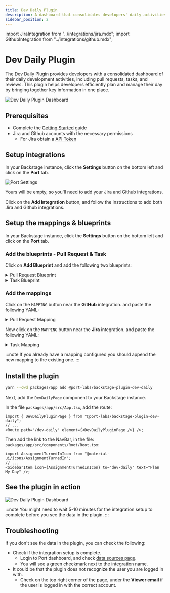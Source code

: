 ```yaml
---
title: Dev Daily Plugin
description: A dashboard that consolidates developers' daily activities like pull requests, tasks and reviews to help plan and manage their day.
sidebar_position: 2
---
```


import JiraIntegration from "../integrations/jira.mdx";
import GithubIntegration from "../integrations/github.mdx";

# Dev Daily Plugin

The Dev Daily Plugin provides developers with a consolidated dashboard of their daily development activities, including pull requests, tasks, and reviews. This plugin helps developers efficiently plan and manage their day by bringing together key information in one place.

![Dev Daily Plugin Dashboard](/img/dev-daily/plan-my-day.png)

## Prerequisites

- Complete the [Getting Started](/) guide
- Jira and Github accounts with the necessary permissions
  - For Jira obtain a [API Token](https://id.atlassian.com/manage-profile/security/api-tokens)

## Setup integrations

In your Backstage instance, click the **Settings** button on the bottom left and click on the **Port** tab.

![Port Settings](/img/settings-page.png)

Yours will be empty, so you'll need to add your Jira and Github integrations.

Click on the **Add Integration** button, and follow the instructions to add both Jira and Github integrations.

<GithubIntegration />

<JiraIntegration />

## Setup the mappings & blueprints

In your Backstage instance, click the **Settings** button on the bottom left and click on the **Port** tab.

### Add the blueprints - Pull Request & Task

Click on **Add Blueprint** and add the following two blueprints:

<details>
<summary>Pull Request Blueprint</summary>

```json
{
  "identifier": "dev-daily-pull-request",
  "title": "Pull Request",
  "icon": "Github",
  "schema": {
    "properties": {
      "creator": {
        "title": "Creator",
        "type": "string"
      },
      "assignees": {
        "title": "Assignees",
        "type": "array"
      },
      "reviewers": {
        "title": "Reviewers",
        "type": "array"
      },
      "status": {
        "title": "Status",
        "type": "string",
        "enum": ["merged", "open", "closed"],
        "enumColors": {
          "merged": "purple",
          "open": "green",
          "closed": "red"
        }
      },
      "closedAt": {
        "title": "Closed At",
        "type": "string",
        "format": "date-time"
      },
      "updatedAt": {
        "title": "Updated At",
        "type": "string",
        "format": "date-time"
      },
      "mergedAt": {
        "title": "Merged At",
        "type": "string",
        "format": "date-time"
      },
      "link": {
        "format": "url",
        "type": "string"
      }
    },
    "required": []
  },
  "mirrorProperties": {},
  "calculationProperties": {},
  "aggregationProperties": {},
  "relations": {}
}
```

</details>

<details>
<summary>Task Blueprint</summary>

```json
{
  "identifier": "dev-daily-task",
  "title": "Task",
  "icon": "Jira",
  "schema": {
    "properties": {
      "assignee": {
        "type": "string",
        "title": "Assignee"
      },
      "status": {
        "icon": "DefaultProperty",
        "title": "Status",
        "type": "string",
        "enum": ["To Do", "In Progress", "Done"],
        "enumColors": {
          "To Do": "turquoise",
          "In Progress": "yellow",
          "Done": "green"
        }
      },
      "link": {
        "type": "string",
        "title": "Link",
        "format": "url"
      }
    },
    "required": ["assignee", "status", "link"]
  },
  "mirrorProperties": {},
  "calculationProperties": {},
  "aggregationProperties": {},
  "relations": {}
}
```

</details>

### Add the mappings

Click on the `MAPPING` button near the **GitHub** integration. and paste the following YAML:

<details>
<summary>Pull Request Mapping</summary>

```yaml
resources:
  - kind: pull-request
    selector:
      query: "true"
    port:
      entity:
        mappings:
          identifier: .head.repo.name + (.id|tostring)
          title: .title
          blueprint: '"dev-daily-pull-request"'
          properties:
            creator: .user.login
            assignees: "[.assignees[].login]"
            reviewers: "[.requested_reviewers[].login]"
            status: .status
            closedAt: .closed_at
            updatedAt: .updated_at
            mergedAt: .merged_at
            prNumber: .id
            link: .html_url
```

</details>

Now click on the `MAPPING` button near the **Jira** integration. and paste the following YAML:

<details>
<summary>Task Mapping</summary>

:::note
The `jql` query (in line 8) is used to filter the issues that will be mapped to the blueprint.
Feel free to change it to your needs. in this example we are mapping issues that were created or updated in the last 3 weeks.
:::

```yaml
deleteDependentEntities: true
createMissingRelatedEntities: true
enableMergeEntity: true
resources:
  - kind: issue
    selector:
      query: "true"
      jql: (created >= -3w) OR (updated >= -3w)
    port:
      entity:
        mappings:
          identifier: .key
          title: .fields.summary
          blueprint: '"dev-daily-task"'
          properties:
            link: (.self | split("/") | .[:3] | join("/")) + "/browse/" + .key
            status: .fields.status.statusCategory.name
            creator: .fields.creator.emailAddress
            created: .fields.created
            updated: .fields.updated
            resolutionDate: .fields.resolutiondate
            assignee: .fields.assignee.emailAddress
```

</details>

:::note
If you already have a mapping configured you should append the new mapping to the existing one.
:::

## Install the plugin

```bash
yarn --cwd packages/app add @port-labs/backstage-plugin-dev-daily
```

Next, add the `DevDailyPage` component to your Backstage instance.

In the file `packages/app/src/App.tsx`, add the route:

```tsx
import { DevDailyPluginPage } from "@port-labs/backstage-plugin-dev-daily";
// ...
<Route path="/dev-daily" element={<DevDailyPluginPage />} />;
```

Then add the link to the NavBar, in the file: `packages/app/src/components/Root/Root.tsx`:

```tsx
import AssignmentTurnedInIcon from "@material-ui/icons/AssignmentTurnedIn";
// ...
<SidebarItem icon={AssignmentTurnedInIcon} to="dev-daily" text="Plan My Day" />;
```

## See the plugin in action

![Dev Daily Plugin Dashboard](/img/dev-daily/plan-my-day.png)

:::note
You might need to wait 5-10 minutes for the integration setup to complete before you see the data in the plugin.
:::

## Troubleshooting

If you don't see the data in the plugin, you can check the following:

- Check if the integration setup is complete.
  - Login to Port dashboard, and check [data sources page](https://app.getport.io/settings/data-sources).
  - You will see a green checkmark next to the integration name.
- It could be that the plugin does not recognize the user you are logged in with.
  - Check on the top right corner of the page, under the **Viewer email** if the user is logged in with the correct account.
